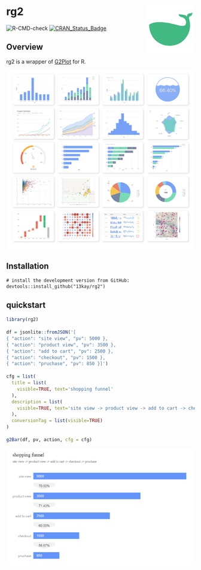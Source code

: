 # rg2 <img src="man/figures/whale.128.png" align="right" width="128" />

![R-CMD-check](https://github.com/13kay/rg2/workflows/R-CMD-check/badge.svg)
[![CRAN\_Status\_Badge](https://www.r-pkg.org/badges/version/rg2)](https://cran.r-project.org/package=rg2)

## Overview

rg2 is a wrapper of [G2Plot](https://g2plot.antv.vision/) for R.

![cover](man/figures/cover.png)

## Installation

```
# install the development version from GitHub:
devtools::install_github("13kay/rg2")
```

## quickstart

```r
library(rg2)

df = jsonlite::fromJSON('[
{ "action": "site view", "pv": 5000 },
{ "action": "product view", "pv": 3500 },
{ "action": "add to cart", "pv": 2500 },
{ "action": "checkout", "pv": 1500 },
{ "action": "pruchase", "pv": 850 }]')

cfg = list(
  title = list(
    visible=TRUE, text='shopping funnel'
  ),
  description = list(
    visible=TRUE, text='site view -> product view -> add to cart -> checkout -> pruchase'
  ),
  conversionTag = list(visible=TRUE)
)

g2Bar(df, pv, action, cfg = cfg)
```

<img src="man/figures/quickstart.png" width="639" />
